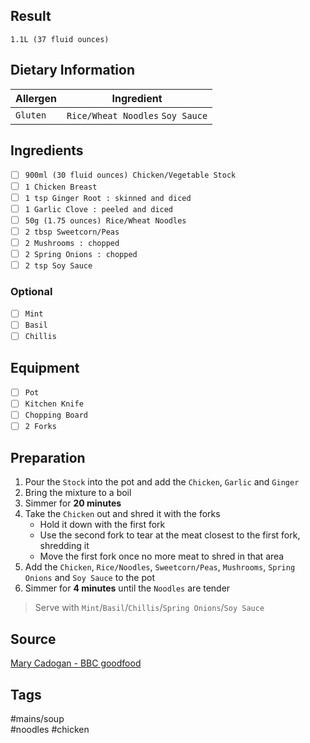 ## Result
`1.1L (37 fluid ounces)`
## Dietary Information
| Allergen | Ingredient |
| -------- | ------ |
| `Gluten` | `Rice/Wheat Noodles` `Soy Sauce` |
## Ingredients
- [ ] `900ml (30 fluid ounces) Chicken/Vegetable Stock`
- [ ] `1 Chicken Breast`
- [ ] `1 tsp Ginger Root : skinned and diced`
- [ ] `1 Garlic Clove : peeled and diced`
- [ ] `50g (1.75 ounces) Rice/Wheat Noodles`
- [ ] `2 tbsp Sweetcorn/Peas`
- [ ] `2 Mushrooms : chopped`
- [ ] `2 Spring Onions : chopped`
- [ ] `2 tsp Soy Sauce`
### Optional
- [ ] `Mint`
- [ ] `Basil`
- [ ] `Chillis`
## Equipment
- [ ] `Pot`
- [ ] `Kitchen Knife`
- [ ] `Chopping Board`
- [ ] `2 Forks`
## Preparation
1. Pour the `Stock` into the pot and add the `Chicken`, `Garlic` and `Ginger`
2. Bring the mixture to a boil
3. Simmer for **20 minutes**
4. Take the `Chicken` out and shred it with the forks
   - Hold it down with the first fork
   - Use the second fork to tear at the meat closest to the first fork, shredding it
   - Move the first fork once no more meat to shred in that area
5. Add the `Chicken`, `Rice/Noodles`, `Sweetcorn/Peas`, `Mushrooms`, `Spring Onions` and `Soy Sauce` to the pot
6. Simmer for **4 minutes** until the `Noodles` are tender
> Serve with `Mint`/`Basil`/`Chillis`/`Spring Onions`/`Soy Sauce`
## Source
[Mary Cadogan - BBC goodfood](https://www.bbcgoodfood.com/recipes/chicken-noodle-soup)
## Tags
#mains/soup<br>
#noodles #chicken
